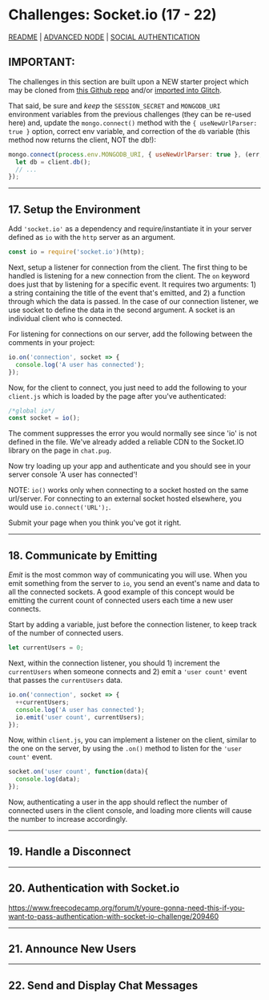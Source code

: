 # Challenges: Socket&#46;io  (17 - 22)  

[README](../README.md)  | [ADVANCED NODE](./ADVANCEDNODE.md)  | [SOCIAL AUTHENTICATION](./SOCIALAUTH.md)  

## IMPORTANT:
The challenges in this section are built upon a NEW starter project which may be cloned from [this Github repo](https://github.com/freeCodeCamp/boilerplate-socketio/) and/or [imported into Glitch](https://glitch.com/#!/import/github/freeCodeCamp/boilerplate-socketio/). 

That said, be sure and *keep* the `SESSION_SECRET` and `MONGODB_URI` environment variables from the previous challenges (they can be re-used here) and, update the `mongo.connect()` method with the `{ useNewUrlParser: true }` option, correct env variable, and correction of the `db` variable (this method now returns the client, NOT the db!):  
```js
mongo.connect(process.env.MONGODB_URI, { useNewUrlParser: true }, (err, client) => {
  let db = client.db();
  // ...
});
```
---
## 17. Setup the Environment  
Add `'socket.io'` as a dependency and require/instantiate it in your server defined as `io` with the `http` server as an argument.  
```js
const io = require('socket.io')(http);
```
Next, setup a listener for connection from the client. 
The first thing to be handled is listening for a new connection from the client. The `on` keyword does just that by listening for a specific event. It requires two arguments: 1) a string containing the title of the event that's emitted, and 2) a function through which the data is passed. In the case of our connection listener, we use socket to define the data in the second argument. A socket is an individual client who is connected.

For listening for connections on our server, add the following between the comments in your project:
```js
io.on('connection', socket => {
  console.log('A user has connected');
});
```
Now, for the client to connect, you just need to add the following to your `client.js` which is loaded by the page after you've authenticated:  
```js
/*global io*/
const socket = io();
```
The comment suppresses the error you would normally see since 'io' is not defined in the file. We've already added a reliable CDN to the Socket.IO library on the page in `chat.pug`.

Now try loading up your app and authenticate and you should see in your server console 'A user has connected'!

NOTE: `io()` works only when connecting to a socket hosted on the same url/server. For connecting to an external socket hosted elsewhere, you would use `io.connect('URL');`.

Submit your page when you think you've got it right. 

---
## 18. Communicate by Emitting  
*Emit* is the most common way of communicating you will use. When you emit something from the server to `io`, you send an event's name and data to all the connected sockets. A good example of this concept would be emitting the current count of connected users each time a new user connects.

Start by adding a variable, just before the connection listener, to keep track of the number of connected users.  
```js
let currentUsers = 0;
```

Next, within the connection listener, you should 1) increment the `currentUsers` when someone connects and 2) emit a `'user count'` event that passes the `currentUsers` data.  
```js
io.on('connection', socket => {
  ++currentUsers;
  console.log('A user has connected');
  io.emit('user count', currentUsers);
});
```

Now, within `client.js`, you can implement a listener on the client, similar to the one on the server, by using the `.on()` method to listen for the `'user count'` event.

```js
socket.on('user count', function(data){
  console.log(data);
});
```
Now, authenticating a user in the app should reflect the number of connected users in the client console, and loading more clients will cause the number to increase accordingly.  

---
## 19. Handle a Disconnect  


---
## 20. Authentication with Socket&#46;io  
https://www.freecodecamp.org/forum/t/youre-gonna-need-this-if-you-want-to-pass-authentication-with-socket-io-challenge/209460


---
## 21. Announce New Users  

---
## 22. Send and Display Chat Messages  